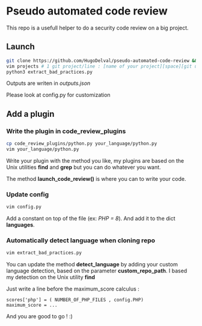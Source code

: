 # Pseudo automated code review

This repo is a usefull helper to do a security code review on a big project.

## Launch

```bash
git clone https://github.com/HugoDelval/pseudo-automated-code-review && cd pseudo-automated-code-review 
vim projects # 1 git project/line : [name of your project][space][git url of your project]\n
python3 extract_bad_practices.py
```

Outputs are writen in *outputs.json*

Please look at config.py for customization 

## Add a plugin

### Write the plugin in code_review_plugins

```bash
cp code_review_plugins/python.py your_language/python.py
vim your_language/python.py
```

Write your plugin with the method you like, my plugins are based on the Unix utilities **find** and **grep** but you can do whatever you want. 

The method **launch_code_review()** is where you can to write your code. 

### Update config

```bash
vim config.py
```

Add a constant on top of the file (ex: *PHP = 8*). And add it to the dict **languages**.

### Automatically detect language when cloning repo


```bash
vim extract_bad_practices.py
```

You can update the method **detect_language** by adding your custom language detection, based on the parameter **custom_repo_path**. I based my detection on the Unix utility **find**

Just write a line before the maximum_score calculus :

```python3
scores['php'] = ( NUMBER_OF_PHP_FILES , config.PHP)
maximum_score = ...
```

And you are good to go ! :)